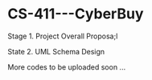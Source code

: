 # CS-411---CyberBuy

Stage 1. Project Overall Proposa;l

State 2. UML Schema Design

More codes to be uploaded soon ... 
